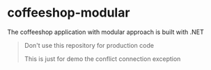 # coffeeshop-modular
The coffeeshop application with modular approach is built with .NET 

> Don't use this repository for production code
>
> This is just for demo the conflict connection exception 
